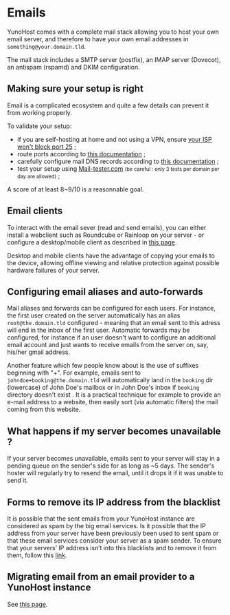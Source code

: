 Emails
======

YunoHost comes with a complete mail stack allowing you to host your own email server, and therefore to have your own email addresses in `something@your.domain.tld`.

The mail stack includes a SMTP server (postfix), an IMAP server (Dovecot), an antispam (rspamd) and DKIM configuration.

Making sure your setup is right
-------------------------------

Email is a complicated ecosystem and quite a few details can prevent it from working properly.

To validate your setup:
- if you are self-hosting at home and not using a VPN, ensure [your ISP won't block port 25](isp) ;
- route ports according to [this documentation](isp_box_config) ;
- carefully configure mail DNS records according to [this documentation](dns_config) ;
- test your setup using [Mail-tester.com](https://mail-tester.com) <small>(be careful : only 3 tests per domain per day are allowed)</small> ;

A score of at least 8~9/10 is a reasonnable goal.

Email clients
-------------

To interact with the email sever (read and send emails), you can either install a webclient such as Roundcube or Rainloop on your server - or configure a desktop/mobile client as described in [this page](email_configure_client).

Desktop and mobile clients have the advantage of copying your emails to the device, allowing offline viewing and relative protection against possible hardware failures of your server.

Configuring email aliases and auto-forwards
-------------------------------------------

Mail aliases and forwards can be configured for each users. For instance, the first user created on the server automatically has an alias `root@the.domain.tld` configured - meaning that an email sent to this adress will end in the inbox of the first user. Automatic forwards may be configured, for instance if an user doesn't want to configure an additional email account and just wants to receive emails from the server on, say, his/her gmail address.

Another feature which few people know about is the use of suffixes beginning with "+". For example, emails sent to `johndoe+booking@the.domain.tld` will automatically land in the `booking` dir (lowercase) of John Doe's mailbox or in John Doe's inbox if `booking` directory doesn't exist . It is a practical technique for example to provide an e-mail address to a website, then easily sort (via automatic filters) the mail coming from this website.

What happens if my server becomes unavailable ?
-----------------------------------------------

If your server becomes unavailable, emails sent to your server will stay in a pending queue on the sender's side for as long as ~5 days. The sender's hoster will regularly try to resend the email, until it drops it if it was unable to send it.

## Forms to remove its IP address from the blacklist
It is possible that the sent emails from your YunoHost instance are considered as spam by the big email services.
Is it possible that the IP address from your server have been previously been used to sent spam or that these email services consider your server as a spam sender.
To ensure that your servers’ IP address isn’t into this blacklists and to remove it from them, follow this [link](/blacklist_forms).

Migrating email from an email provider to a YunoHost instance
-------------------------------------------------------------

See [this page](email_migration).
